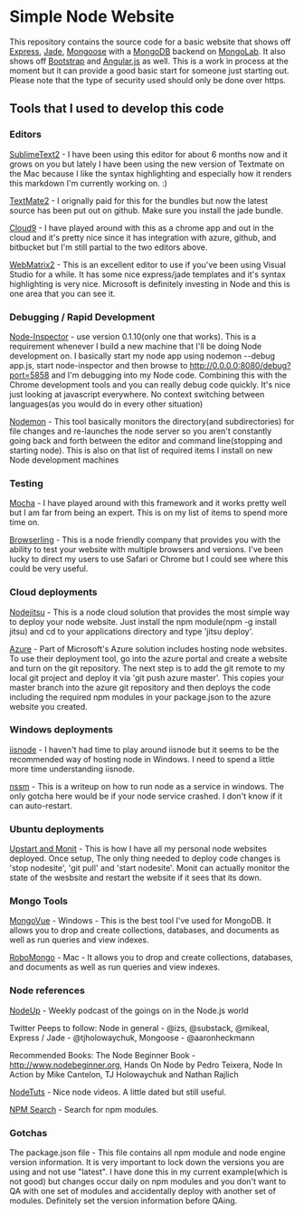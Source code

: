 # Simple Node Website

This repository contains the source code for a basic website that shows off [Express][Express], [Jade][Jade], [Mongoose][Mongoose] with a [MongoDB][MongoDB] backend on [MongoLab][MongoLab].  It also shows off [Bootstrap][Bootstrap] and [Angular.js][Angular.js] as well. This is a work in process at the moment but it can provide a good basic start for someone just starting out.  Please note that the type of security used should only be done over https.


## Tools that I used to develop this code

### Editors

[SublimeText2][SublimeText2] - I have been using this editor for about 6 months now and it grows on you but lately I have been using the new version of Textmate on the Mac because I like the syntax highlighting and especially how it renders this markdown I'm currently working on.  :)

[TextMate2][TextMate2] - I orignally paid for this for the bundles but now the latest source has been put out on github.  Make sure you install the jade bundle.

[Cloud9][Cloud9] - I have played around with this as a chrome app and out in the cloud and it's pretty nice since it has integration with azure, github, and bitbucket but I'm still partial to the two editors above.

[WebMatrix2][WebMatrix2] - This is an excellent editor to use if you've been using Visual Studio for a while.  It has some nice express/jade templates and it's syntax highlighting is very nice.  Microsoft is definitely investing in Node and this is one area that you can see it.


### Debugging / Rapid Development

[Node-Inspector][Node-Inspector] - use version 0.1.10(only one that works). This is a requirement whenever I build a new machine that I'll be doing Node development on.  I basically start my node app using nodemon --debug app.js, start node-inspector and then browse to http://0.0.0.0:8080/debug?port=5858 and I'm debugging into my Node code.  Combining this with the Chrome development tools and you can really debug code quickly.  It's nice just looking at javascript everywhere.  No context switching between languages(as you would do in every other situation)

[Nodemon][Nodemon] - This tool basically monitors the directory(and subdirectories) for file changes and re-launches the node server so you aren't constantly going back and forth between the editor and command line(stopping and starting node).  This is also on that list of required items I install on new Node development machines 


### Testing

[Mocha][Mocha] - I have played around with this framework and it works pretty well but I am far from being an expert.  This is on my list of items to spend more time on.

[Browserling][Browserling] - This is a node friendly company that provides you with the ability to test your website with multiple browsers and versions.  I've been lucky to direct my users to use Safari or Chrome but I could see where this could be very useful.


### Cloud deployments

[Nodejitsu][Nodejitsu] - This is a node cloud solution that provides the most simple way to deploy your node website.  Just install the npm module(npm -g install jitsu) and cd to your applications directory and type 'jitsu deploy'.

[Azure][Azure] - Part of Microsoft's Azure solution includes hosting node websites.  To use their deployment tool, go into the azure portal and create a website and turn on the git repository.  The next step is to add the git remote to my local git project and deploy it via 'git push azure master'.  This copies your master branch into the azure git repository and then deploys the code including the required npm modules in your package.json to the azure website you created.


### Windows deployments

[iisnode][iisnode] - I haven't had time to play around iisnode but it seems to be the recommended way of hosting node in Windows.  I need to spend a little more time understanding iisnode.

[nssm][nssm] - This is a writeup on how to run node as a service in windows.  The only gotcha here would be if your node service crashed.  I don't know if it can auto-restart.


### Ubuntu deployments

[Upstart and Monit][Upstart and Monit] - This is how I have all my personal node websites deployed.  Once setup, The only thing needed to deploy code changes is 'stop nodesite', 'git pull' and 'start nodesite'.  Monit can actually monitor the state of the wesbsite and restart the website if it sees that its down.

### Mongo Tools

[MongoVue][MongoVue] - Windows - This is the best tool I've used for MongoDB.  It allows you to drop and create collections, databases, and documents as well as run queries and view indexes.

[RoboMongo][RoboMongo] - Mac - It allows you to drop and create collections, databases, and documents as well as run queries and view indexes.

### Node references

[NodeUp][NodeUp] - Weekly podcast of the goings on in the Node.js world

Twitter Peeps to follow: Node in general - @izs, @substack, @mikeal,  Express / Jade - @tjholowaychuk,  Mongoose - @aaronheckmann

Recommended Books: The Node Beginner Book - http://www.nodebeginner.org,  Hands On Node by Pedro Teixera,  Node In Action by Mike Cantelon, TJ Holowaychuk and Nathan Rajlich

[NodeTuts][NodeTuts] - Nice node videos.  A little dated but still useful.

[NPM Search][NPM Search] - Search for npm modules.

### Gotchas

The package.json file - This file contains all npm module and node engine version information.  It is very important to lock down the versions you are using and not use "latest".  I have done this in my current example(which is not good) but changes occur daily on npm modules and you don't want to QA with one set of modules and accidentally deploy with another set of modules.  Definitely set the version information before QAing.



[Express]: http://expressjs.com/
[Jade]:	http://jade-lang.com/
[Mongoose]:	http://mongoosejs.com/
[MongoDB]: http://www.mongodb.org/
[MongoLab]: http://www.mongolab.com/
[Bootstrap]: http://twitter.github.com/bootstrap/
[Angular.js]: http://angularjs.org/

[SublimeText2]: http://www.sublimetext.com/2
[TextMate2]: https://github.com/textmate/textmate
[Cloud9]: https://c9.io/
[WebMatrix2]: http://www.microsoft.com/web/webmatrix/

[Node-Inspector]: https://github.com/dannycoates/node-inspector
[Nodemon]: https://github.com/remy/nodemon

[Mocha]: http://visionmedia.github.com/mocha/
[Browserling]: https://browserling.com/

[Nodejitsu]: http://nodejitsu.com/
[Azure]: https://www.windowsazure.com/en-us/develop/nodejs/

[iisnode]: https://github.com/tjanczuk/iisnode
[nssm]: http://blog.tatham.oddie.com.au/2011/03/16/node-js-on-windows/

[Upstart and Monit]: http://howtonode.org/deploying-node-upstart-monit

[MongoVue]: http://www.mongovue.com/
[RoboMongo]: http://www.robomongo.org

[NodeUp]: http://nodeup.com
[NodeTuts]: http://nodetuts.com/
[NPM Search]: https://npmjs.org/
